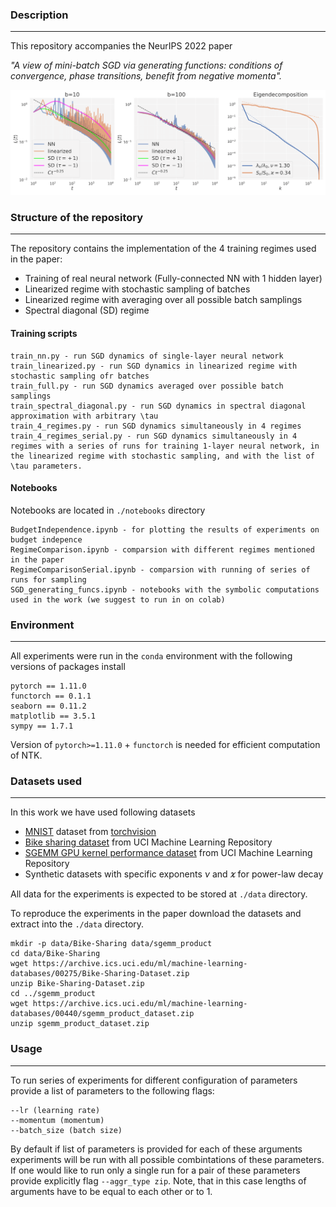 ### Description
---

This repository accompanies the NeurIPS 2022 paper 

*"A view of mini-batch SGD via generating functions:
conditions of convergence, phase transitions, benefit
from negative momenta".*

 ![Different regimes on mnist](images/loss_curves_mnist.png)

### Structure of the repository
---

The repository contains the implementation of the 4 training regimes used in the paper:
* Training of real neural network (Fully-connected NN with 1 hidden layer)
* Linearized regime with stochastic sampling of batches
* Linearized regime with averaging over all possible batch samplings
* Spectral diagonal (SD) regime

#### Training scripts
```
train_nn.py - run SGD dynamics of single-layer neural network 
train_linearized.py - run SGD dynamics in linearized regime with stochastic sampling ofr batches
train_full.py - run SGD dynamics averaged over possible batch samplings
train_spectral_diagonal.py - run SGD dynamics in spectral diagonal approximation with arbitrary \tau
train_4_regimes.py - run SGD dynamics simultaneously in 4 regimes
train_4_regimes_serial.py - run SGD dynamics simultaneously in 4 regimes with a series of runs for training 1-layer neural network, in the linearized regime with stochastic sampling, and with the list of \tau parameters.
```
#### Notebooks

Notebooks are located in `./notebooks` directory
```
BudgetIndependence.ipynb - for plotting the results of experiments on budget indepence
RegimeComparison.ipynb - comparsion with different regimes mentioned in the paper
RegimeComparisonSerial.ipynb - comparsion with running of series of runs for sampling
SGD_generating_funcs.ipynb - notebooks with the symbolic computations used in the work (we suggest to run in on colab)
```

### Environment
---

All experiments were run in the `conda` environment with the following versions of packages install 

```
pytorch == 1.11.0
functorch == 0.1.1
seaborn == 0.11.2
matplotlib == 3.5.1
sympy == 1.7.1
```

Version of `pytorch>=1.11.0` + `functorch` is needed for efficient computation of NTK. 


### Datasets used
---
In this work we have used following datasets
* [MNIST](http://yann.lecun.com/exdb/mnist/) dataset from [torchvision](https://pytorch.org/vision/main/generated/torchvision.datasets.MNIST.html)
* [Bike sharing dataset](https://archive.ics.uci.edu/ml/datasets/Bike+Sharing+Dataset) from UCI Machine Learning Repository
* [SGEMM GPU kernel performance dataset](https://archive.ics.uci.edu/ml/datasets/SGEMM+GPU+kernel+performance) from UCI Machine Learning Repository
* Synthetic datasets with specific exponents $\nu$ and $\varkappa$ for power-law decay 

All data for the experiments is expected to be stored at `./data` directory.


To reproduce the experiments in the paper download the datasets and extract into the  `./data`  directory. 
```
mkdir -p data/Bike-Sharing data/sgemm_product
cd data/Bike-Sharing
wget https://archive.ics.uci.edu/ml/machine-learning-databases/00275/Bike-Sharing-Dataset.zip
unzip Bike-Sharing-Dataset.zip
cd ../sgemm_product
wget https://archive.ics.uci.edu/ml/machine-learning-databases/00440/sgemm_product_dataset.zip
unzip sgemm_product_dataset.zip
```

### Usage
---

To run series of experiments for different configuration of parameters provide a list of parameters to the following flags:
```
--lr (learning rate)
--momentum (momentum) 
--batch_size (batch size)
```
By default if list of parameters is provided for each of these arguments experiments will be run with all possible combintations of these parameters. If one would like to run only a single run for a pair of these parameters provide explicitly flag `--aggr_type zip`. Note, that in this case lengths of arguments have to be equal to each other or to 1. 

